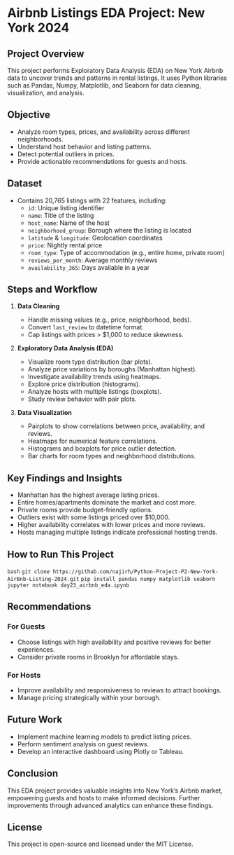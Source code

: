 # Airbnb Listings EDA Project: New York 2024

## Project Overview
This project performs Exploratory Data Analysis (EDA) on New York Airbnb data to uncover trends and patterns in rental listings. It uses Python libraries such as Pandas, Numpy, Matplotlib, and Seaborn for data cleaning, visualization, and analysis.

## Objective
- Analyze room types, prices, and availability across different neighborhoods.
- Understand host behavior and listing patterns.
- Detect potential outliers in prices.
- Provide actionable recommendations for guests and hosts.

## Dataset
- Contains 20,765 listings with 22 features, including:
  - `id`: Unique listing identifier
  - `name`: Title of the listing
  - `host_name`: Name of the host
  - `neighborhood_group`: Borough where the listing is located
  - `latitude` & `longitude`: Geolocation coordinates
  - `price`: Nightly rental price
  - `room_type`: Type of accommodation (e.g., entire home, private room)
  - `reviews_per_month`: Average monthly reviews
  - `availability_365`: Days available in a year

## Steps and Workflow

1. **Data Cleaning**
   - Handle missing values (e.g., price, neighborhood, beds).
   - Convert `last_review` to datetime format.
   - Cap listings with prices > $1,000 to reduce skewness.

2. **Exploratory Data Analysis (EDA)**
   - Visualize room type distribution (bar plots).
   - Analyze price variations by boroughs (Manhattan highest).
   - Investigate availability trends using heatmaps.
   - Explore price distribution (histograms).
   - Analyze hosts with multiple listings (boxplots).
   - Study review behavior with pair plots.

3. **Data Visualization**
   - Pairplots to show correlations between price, availability, and reviews.
   - Heatmaps for numerical feature correlations.
   - Histograms and boxplots for price outlier detection.
   - Bar charts for room types and neighborhood distributions.

## Key Findings and Insights
- Manhattan has the highest average listing prices.
- Entire homes/apartments dominate the market and cost more.
- Private rooms provide budget-friendly options.
- Outliers exist with some listings priced over $10,000.
- Higher availability correlates with lower prices and more reviews.
- Hosts managing multiple listings indicate professional hosting trends.

## How to Run This Project
```bash```
`git clone https://github.com/najirh/Python-Project-P2-New-York-AirBnb-Listing-2024.git`
`pip install pandas numpy matplotlib seaborn`
`jupyter notebook day23_airbnb_eda.ipynb`

## Recommendations

### For Guests
- Choose listings with high availability and positive reviews for better experiences.
- Consider private rooms in Brooklyn for affordable stays.

### For Hosts
- Improve availability and responsiveness to reviews to attract bookings.
- Manage pricing strategically within your borough.

## Future Work
- Implement machine learning models to predict listing prices.
- Perform sentiment analysis on guest reviews.
- Develop an interactive dashboard using Plotly or Tableau.

## Conclusion
This EDA project provides valuable insights into New York’s Airbnb market, empowering guests and hosts to make informed decisions. Further improvements through advanced analytics can enhance these findings.

## License
This project is open-source and licensed under the MIT License.

